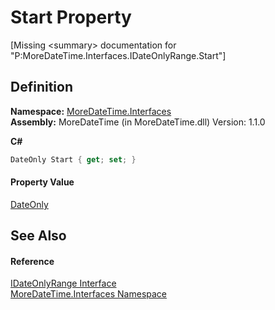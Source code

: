 # Start Property


\[Missing &lt;summary&gt; documentation for "P:MoreDateTime.Interfaces.IDateOnlyRange.Start"\]



## Definition
**Namespace:** <a href="N_MoreDateTime_Interfaces">MoreDateTime.Interfaces</a>  
**Assembly:** MoreDateTime (in MoreDateTime.dll) Version: 1.1.0

**C#**
``` C#
DateOnly Start { get; set; }
```



#### Property Value
<a href="https://learn.microsoft.com/dotnet/api/system.dateonly" target="_blank" rel="noopener noreferrer">DateOnly</a>

## See Also


#### Reference
<a href="T_MoreDateTime_Interfaces_IDateOnlyRange">IDateOnlyRange Interface</a>  
<a href="N_MoreDateTime_Interfaces">MoreDateTime.Interfaces Namespace</a>  
